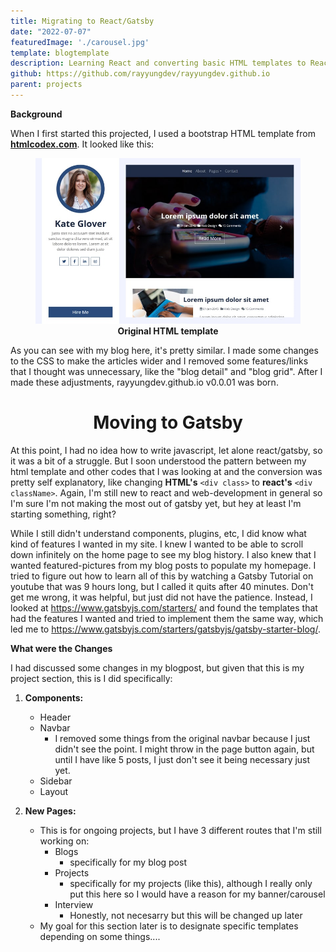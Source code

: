 ```yaml
---
title: Migrating to React/Gatsby
date: "2022-07-07"
featuredImage: './carousel.jpg'
template: blogtemplate
description: Learning React and converting basic HTML templates to React
github: https://github.com/rayyungdev/rayyungdev.github.io
parent: projects
---
```


**Background**

When I first started this projected, I used a bootstrap HTML template from **[htmlcodex.com](https://htmlcodex.com/personal-blog-template)**. It looked like this: 
<figure>
<img src = './template.jpg'>
<figcaption align = "center" ><b> Original HTML template </b> </figcaption>
</figure>

As you can see with my blog here, it's pretty similar. I made some changes to the CSS to make the articles wider and I removed some features/links that I thought was unnecessary, like the "blog detail" and "blog grid". After I made these adjustments, rayyungdev.github.io v0.0.01 was born. 

<h1 align="center"> Moving to Gatsby </h1>
  

At this point, I had no idea how to write javascript, let alone react/gatsby, so it was a bit of a struggle. But I soon understood the pattern between my html template and other codes that I was looking at and the conversion was pretty self explanatory, like changing **HTML's** `<div class>` to **react's** `<div className>`.  Again, I'm still new to react and web-development in general so I'm sure I'm not making the most out of gatsby yet, but hey at least I'm starting something, right? 

    
While I still didn't understand components, plugins, etc, I did know what kind of features I wanted in my site. I knew I wanted to be able to scroll down infinitely on the home page to see my blog history. I also knew that I wanted featured-pictures from my blog posts to populate my homepage. I tried to figure out how to learn all of this by watching a Gatsby Tutorial on youtube that was 9 hours long, but I called it quits after 40 minutes. Don't get me wrong, it was helpful, but just did not have the patience. Instead, I looked at <https://www.gatsbyjs.com/starters/> and found the templates that had the features I wanted and tried to implement them the same way, which led me to <https://www.gatsbyjs.com/starters/gatsbyjs/gatsby-starter-blog/>.


**What were the Changes**

I had discussed some changes in my blogpost, but given that this is my project section, this is I did specifically:   

1. **Components:**
    - Header
    - Navbar
        - I removed some things from the original navbar because I just didn't see the point. I might throw in the page button again, but until I have like 5 posts, I just don't see it being necessary just yet. 
    - Sidebar
    - Layout  
  
2. **New Pages:**
    - This is for ongoing projects, but I have 3 different routes that I'm still working on: 
        - Blogs
            - specifically for my blog post
        - Projects
            - specifically for my projects (like this), although I really only put this here so I would have a reason for my banner/carousel
        - Interview
            - Honestly, not necesarry but this will be changed up later
    - My goal for this section later is to designate specific templates depending on some things.... 

